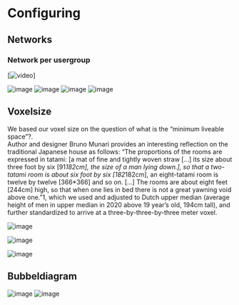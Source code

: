 
#  Configuring
## Networks
### Network per usergroup



[![video](https://github.com/user-attachments/assets/5c9f0303-f1e2-4741-96ba-20dc5489d616)]


![image](https://github.com/user-attachments/assets/db70eecb-b0b0-413e-94b2-be5fa4bab5d9)
![image](https://github.com/user-attachments/assets/025d6f99-ebe8-405c-8d8e-0f20f63f21e6)
![image](https://github.com/user-attachments/assets/0b1a3e24-0195-4f74-b230-9cb681e958f0)
![image](https://github.com/user-attachments/assets/f656d21f-45b1-4589-b6d9-cf350bf6caad)





## Voxelsize
We based our voxel size on the question of what is the “minimum liveable space”?.  
Author and designer Bruno Munari provides an interesting reflection on the traditional Japanese house as follows: 
“The proportions of the rooms are expressed in tatami: [a mat of fine and tightly woven straw […] its size about three foot by six [91*182cm], the size of a man lying down.], so that a two-tatami room is about six foot by six [182*182cm], an eight-tatami room is twelve by twelve [366*366] and so on. […] The rooms are about eight feet [244cm] high, so that when one lies in bed there is not a great yawning void above one.”1, which we used and adjusted to Dutch upper median (average height of men in upper median in 2020 above 19 year’s old, 194cm tall), and further standardized to arrive at a three-by-three-by-three meter voxel.


![image](https://github.com/user-attachments/assets/43bab92e-0e45-41c1-8630-63132edb0ead)

![image](https://github.com/user-attachments/assets/49525ce1-9e33-4c57-bf06-6f5c11b8b940)

![image](https://github.com/user-attachments/assets/30366f0b-96d8-480c-b7fc-f9433871728c)


## Bubbeldiagram


![image](https://github.com/user-attachments/assets/4f01ff2e-422e-496c-86dd-59f86dcc6961)
![image](https://github.com/user-attachments/assets/44d8e5a3-aae5-4bfb-8944-da65985604b7)








